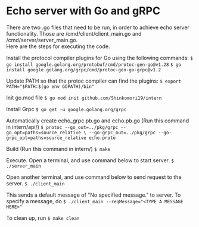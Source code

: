 # Echo server with Go and gRPC

There are two .go files that need to be run, in order to achieve echo server functionality. Those are /cmd/client/client_main.go and /cmd/server/server_main.go.<br>
Here are the steps for executing the code.

Install the protocol compiler plugins for Go using the following commands:
`$ go install google.golang.org/protobuf/cmd/protoc-gen-go@v1.28`
`$ go install google.golang.org/grpc/cmd/protoc-gen-go-grpc@v1.2`

Update PATH so that the protoc compiler can find the plugins:
`$ export PATH="$PATH:$(go env GOPATH)/bin"`

Init go.mod file
`$ go mod init github.com/Shinkomori19/intern`

Install Grpc
`$ go get -u google.golang.org/grpc`

Automatically create echo_grpc.pb.go and echo.pb.go (Run this command in intern/api/)
`$ protoc --go_out=../pkg/grpc --go_opt=paths=source_relative \ --go-grpc_out=../pkg/grpc --go-grpc_opt=paths=source_relative echo.proto`

Build (Run this command in intern/)
`$ make`

Execute. Open a terminal, and use command below to start server.
`$ ./server_main`

Open another terminal, and use command below to send request to the server.
`$ ./client_main`

This sends a default message of "No specified message." to server. To specify a message, do
`$ ./client_main --reqMessage="<TYPE A MESSAGE HERE>"`

To clean up, run
`$ make clean`

